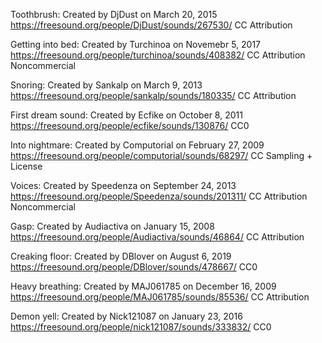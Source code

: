 Toothbrush: Created by DjDust on March 20, 2015 https://freesound.org/people/DjDust/sounds/267530/ CC Attribution

Getting into bed: Created by Turchinoa on Novemebr 5, 2017 https://freesound.org/people/turchinoa/sounds/408382/ CC Attribution Noncommercial

Snoring: Created by Sankalp on March 9, 2013 https://freesound.org/people/sankalp/sounds/180335/ CC Attribution

First dream sound: Created by Ecfike on October 8, 2011 https://freesound.org/people/ecfike/sounds/130876/ CC0

Into nightmare: Created by Computorial on February 27, 2009 https://freesound.org/people/computorial/sounds/68297/ CC Sampling + License 

Voices: Created by Speedenza on September 24, 2013 https://freesound.org/people/Speedenza/sounds/201311/ CC Attribution Noncommercial

Gasp: Created by Audiactiva on January 15, 2008 https://freesound.org/people/Audiactiva/sounds/46864/ CC Attribution

Creaking floor: Created by DBlover on August 6, 2019 https://freesound.org/people/DBlover/sounds/478667/ CC0

Heavy breathing: Created by MAJ061785 on December 16, 2009 https://freesound.org/people/MAJ061785/sounds/85536/ CC Attribution

Demon yell: Created by Nick121087 on January 23, 2016 https://freesound.org/people/nick121087/sounds/333832/ CC0
